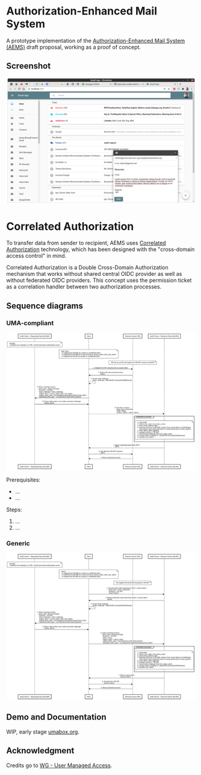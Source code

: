 # Authorization-Enhanced Mail System

A prototype implementation of the [Authorization-Enhanced Mail System (AEMS)][1] draft proposal, working as a proof of concept.

## Screenshot

![GUI](./images/gui.png)

# Correlated Authorization

To transfer data from sender to recipient, AEMS uses [Correlated Authorization][2] technology, which has been designed with the "cross-domain access control" in mind.

Correlated Authorization is a Double Cross-Domain Authorization mechanism that works without shared central OIDC provider as well as without federated OIDC providers. This concept uses the permission ticket as a correlation handler between two authorization processes.

## Sequence diagrams

### UMA-compliant

![Sequence Diagram - uma-compliant](./images/correlated-authz-uma.png)

Prerequisites:

* ...
* ... 

Steps:

1. ...
2. ...

### Generic

![Sequence Diagram - generic](./images/correlated-authz-generic.png)

## Demo and Documentation

WIP, early stage [umabox.org][4].

## Acknowledgment

Credits go to [WG - User Managed Access][3].

[1]: https://github.com/uma-email/proposal/blob/master/authorization-enhanced-mail-system-draft-02.pdf
[2]: https://github.com/uma-email/proposal/raw/master/correlated-authorization-draft-00.pdf
[3]: https://kantarainitiative.org/confluence/display/uma/Home
[4]: https://www.umabox.org
